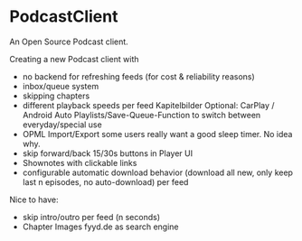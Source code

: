 # PodcastClient
An Open Source Podcast client.

Creating a new Podcast client with

- no backend for refreshing feeds (for cost & reliability reasons)
- inbox/queue system
- skipping chapters
- different playback speeds per feed
Kapitelbilder
Optional: CarPlay / Android Auto
Playlists/Save-Queue-Function to switch between everyday/special use
- OPML Import/Export
some users really want a good sleep timer. No idea why.
- skip forward/back 15/30s buttons in Player UI
- Shownotes with clickable links
- configurable automatic download  behavior (download all new, only keep last n episodes, no auto-download) per feed

Nice to have:
- skip intro/outro per feed (n seconds)
- Chapter Images
fyyd.de as search engine
